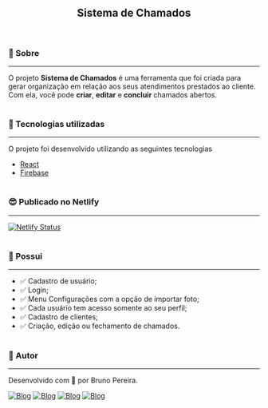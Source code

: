 <h2 align="center">Sistema de Chamados</h2><br>

### 🔖 Sobre

---

O projeto **Sistema de Chamados** é uma ferramenta que foi criada para gerar organização em relação aos seus atendimentos prestados ao cliente. Com ela, você pode **criar**, **editar** e **concluir** chamados abertos.<br><br>

### 🚀 Tecnologias utilizadas

---

O projeto foi desenvolvido utilizando as seguintes tecnologias

-   [React](https://pt-br.reactjs.org/)
-   [Firebase](https://firebase.google.com/?hl=pt)<br><br>

### 😎 Publicado no Netlify

---

[![Netlify Status](https://api.netlify.com/api/v1/badges/b5ad6b12-54aa-4ab9-9706-e9ffd4ad9eef/deploy-status)](https://app.netlify.com/sites/systemcalled/deploys)<br><br>

### 🔽 Possui

---

-   ✅ Cadastro de usuário;
-   ✅ Login;
-   ✅ Menu Configurações com a opção de importar foto;
-   ✅ Cada usuário tem acesso somente ao seu perfil;
-   ✅ Cadastro de clientes;
-   ✅ Criação, edição ou fechamento de chamados.<br><br>

### 🤵 Autor

---

Desenvolvido com 💙 por Bruno Pereira.

[![Blog](https://img.shields.io/badge/Instagram-E4405F?style=for-the-badge&logo=instagram&logoColor=white)](https://www.instagram.com/brunopemelo/)
[![Blog](https://img.shields.io/badge/Facebook-1877F2?style=for-the-badge&logo=facebook&logoColor=white)](https://www.facebook.com/brunopemelo)
[![Blog](https://img.shields.io/badge/WhatsApp-25D366?style=for-the-badge&logo=whatsapp&logoColor=white)](https://wa.me/5535987171280)
[![Blog](https://img.shields.io/badge/LinkedIn-0077B5?style=for-the-badge&logo=linkedin&logoColor=white)](https://www.linkedin.com/in/brunopemelo)
